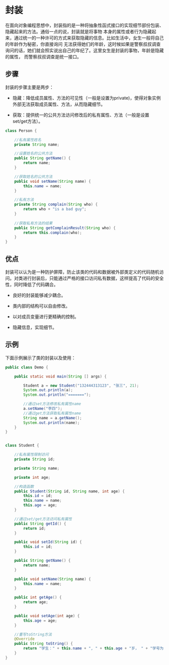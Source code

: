 # 封装

在面向对象编程思想中，封装指的是一种将抽象性函式接口的实现细节部份包装、隐藏起来的方法。通俗一点的说，封装就是将事物
本身的属性或者行为隐藏起来，通过统一的一种许可的方式来获取隐藏的信息。比如生活中，女生一般将自己的年龄作为秘密，你直接询问
无法获得她们的年龄，这时候如果是警察叔叔调查询问的话，她们就会照实说出自己的年纪了。这里女生是封装的事物，年龄是隐藏的属性，
而警察叔叔调查是统一接口。

## 步骤

封装的步骤主要是两步：

+ 隐藏：降低成员属性、方法的可见性（一般是设置为private)，使得对象实例外部无法获取成员属性、方法，从而隐藏细节。

+ 获取：提供统一的公共方法访问修改后的私有属性、方法（一般是设置set/get方法）。

``` java
class Person {

    //私有属性姓名
    private String name;

    //设置姓名的公共方法
    public String getName() {
        return name;
    }

    //获取姓名的公共方法
    public void setName(String name) {
        this.name = name;
    }

    //私有方法
    private String complain(String who) {
        return who + "is a bad guy";
    }
    
    //获取私有方法的结果
    public String getComplainResult(String who) {
        return this.complain(who);
    }
}
```


## 优点

封装可以认为是一种防护屏障，防止该类的代码和数据被外部类定义的代码随机访问。对类进行封装后，只能通过严格的接口访问私有数据，这样提高了代码的安全性，同时降低了代码耦合。

+ 良好的封装能够减少耦合。

+ 类内部的结构可以自由修改。

+ 以对成员变量进行更精确的控制。

+ 隐藏信息，实现细节。

## 示例

下面示例展示了类的封装以及使用：
``` java
public class Demo {

    public static void main(String [] args) {

        Student a = new Student("132444313123", "张三", 21);
        System.out.println(a);
        System.out.println("=======");

        //通过set方法修改私有属性name
        a.setName("李四");
        //通过get方法获取私有属性name
        String name = a.getName();
        System.out.println(name);
    }
}


class Student {

    //私有属性限制访问
    private String id;

    private String name;

    private int age;

    //构造函数
    public Student(String id, String name, int age) {
        this.id = id;
        this.name = name;
        this.age = age;
    }

    //通过set/get方法访问私有属性
    public String getId() {
        return id;
    }

    public void setId(String id) {
        this.id = id;
    }

    public String getName() {
        return name;
    }

    public void setName(String name) {
        this.name = name;
    }

    public int getAge() {
        return age;
    }

    public void setAge(int age) {
        this.age = age;
    }

    //重写toString方法
    @Override
    public String toString() {
        return "学生：" + this.name + ", " + this.age + "岁， " + "学号为： " + this.id;
    }
}
```